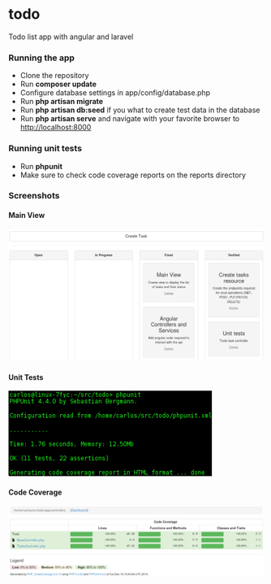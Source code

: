 todo
====

Todo list app with angular and laravel

### Running the app
* Clone the repository
* Run **composer update**
* Configure database settings in app/config/database.php
* Run **php artisan migrate**
* Run **php artisan db:seed** if you what to create test data in the database
* Run **php artisan serve** and navigate with your favorite browser to [http://localhost:8000](http://localhost:8000)

### Running unit tests
* Run **phpunit**
* Make sure to check code coverage reports on the reports directory

### Screenshots

#### Main View
![Main view](https://raw.githubusercontent.com/crojasaragonez/todo/master/screenshots/view.png "Main View")
#### Unit Tests
![Main view](https://raw.githubusercontent.com/crojasaragonez/todo/master/screenshots/unit_tests.png "Unit tests")
#### Code Coverage
![Code Coverage](https://raw.githubusercontent.com/crojasaragonez/todo/master/screenshots/code_coverage.png "Code Coverage")

